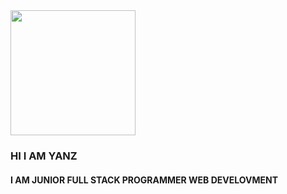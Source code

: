   <img src="https://github.com/rudrabarad/Gifs" height="200">

<h3>HI I AM YANZ</h3>

<h4>I AM JUNIOR FULL STACK PROGRAMMER WEB DEVELOVMENT</h4>
